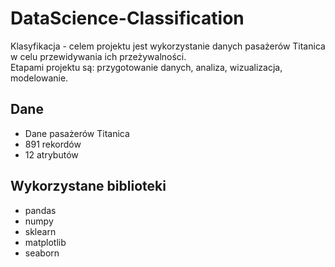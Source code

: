 # DataScience-Classification
Klasyfikacja - celem projektu jest wykorzystanie danych pasażerów Titanica w celu przewidywania ich przeżywalności.  
Etapami projektu są: przygotowanie danych, analiza, wizualizacja, modelowanie.

## Dane
- Dane pasażerów Titanica
- 891 rekordów
- 12 atrybutów

## Wykorzystane biblioteki
- pandas
- numpy
- sklearn
- matplotlib
- seaborn
